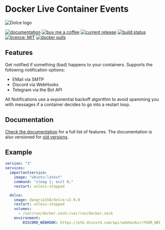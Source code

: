 # Docker Live Container Events

![Dolce logo](https://dangrie158.github.io/dolce/master/assets/logo_full.svg)

[![documentation](https://img.shields.io/badge/%F0%9F%93%98-documentation-red)](https://dangrie158.github.io/dolce/)
[![buy me a coffee](https://img.shields.io/badge/%E2%98%95%EF%B8%8F-buy_ma_a_coffee-orange)](https://www.buymeacoffee.com/dangrie158)
[![current release](https://img.shields.io/github/v/tag/dangrie158/dolce)](https://github.com/dangrie158/dolce/releases)
[![build status](https://img.shields.io/github/actions/workflow/status/dangrie158/dolce/ci.yml)](https://github.com/dangrie158/dolce/actions)
[![licence: MIT](https://img.shields.io/github/license/dangrie158/dolce?logo=reacthookform&logoColor=white)](https://github.com/dangrie158/dolce/blob/master/LICENSE.md)
[![docker pulls](https://img.shields.io/docker/pulls/dangrie158/dolce?logo=docker)](https://hub.docker.com/repository/docker/dangrie158/dolce/general)

## Features

Get notified if something (bad) happens to your containers. Supports the following notification options:

- EMail via SMTP
- Discord via WebHooks
- Telegram via the Bot API

All Notifications use a exponential backoff algorithm to avoid spamming you with messages if a container decides to go
into a restart loop.

## Documentation

[Check the documentation](https://dangrie158.github.io/dolce/) for a full list of features. The documentation is also
versioned for [old versions](https://github.com/dangrie158/dolce/tags).

## Example

```yaml
version: "3"
services:
  importantservice:
    image: "ubuntu:latest"
    command: "sleep 1; exit 0;"
    restart: unless-stopped

  dolce:
    image: dangrie158/dolce:v2.9.0
    restart: unless-stopped
    volumes:
      - /var/run/docker.sock:/var/run/docker.sock
    environment:
        DISCORD_WEBHOOK: https://ptb.discord.com/api/webhooks/<YOUR_WEBHOOK>
```
